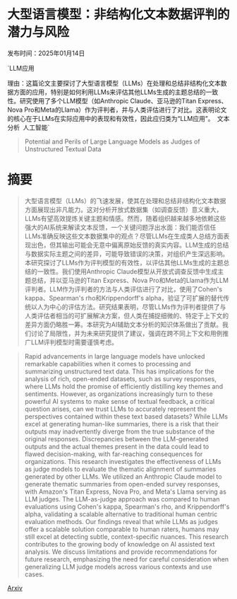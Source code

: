 # 大型语言模型：非结构化文本数据评判的潜力与风险

发布时间：2025年01月14日

`LLM应用

理由：这篇论文主要探讨了大型语言模型（LLMs）在处理和总结非结构化文本数据方面的应用，特别是如何利用LLMs来评估其他LLMs生成的主题总结的一致性。研究使用了多个LLM模型（如Anthropic Claude、亚马逊的Titan Express、Nova Pro和Meta的Llama）作为评判者，并与人类评估进行了对比。这表明论文的核心在于LLMs在实际应用中的表现和有效性，因此应归类为“LLM应用”。` `文本分析` `人工智能`

> Potential and Perils of Large Language Models as Judges of Unstructured Textual Data

# 摘要

> 大型语言模型（LLMs）的飞速发展，使其在处理和总结非结构化文本数据方面展现出非凡能力。这对分析开放式数据集（如调查反馈）意义重大，LLMs有望高效提炼关键主题和情感。然而，随着组织越来越多地依赖这些强大的AI系统来解读文本反馈，一个关键问题浮出水面：我们能否信任LLMs准确反映这些文本数据集中的观点？尽管LLMs在生成类人总结方面表现出色，但其输出可能会无意中偏离原始反馈的真实内容。LLM生成的总结与数据实际主题之间的差异，可能导致错误的决策，对组织产生深远影响。本研究探讨了LLMs作为评判模型的有效性，以评估其他LLMs生成的主题总结的一致性。我们使用Anthropic Claude模型从开放式调查反馈中生成主题总结，并以亚马逊的Titan Express、Nova Pro和Meta的Llama作为LLM评判者。LLM作为评判者的方法与人类评估进行了对比，使用了Cohen's kappa、Spearman's rho和Krippendorff's alpha，验证了可扩展的替代传统以人为中心的评估方法。研究结果表明，尽管LLMs作为评判者提供了与人类评估者相当的可扩展解决方案，但人类在捕捉细微的、特定于上下文的差异方面仍略胜一筹。本研究为AI辅助文本分析的知识体系做出了贡献。我们讨论了局限性，并为未来研究提供了建议，强调在跨不同上下文和用例推广LLM评判模型时需要谨慎考虑。

> Rapid advancements in large language models have unlocked remarkable capabilities when it comes to processing and summarizing unstructured text data. This has implications for the analysis of rich, open-ended datasets, such as survey responses, where LLMs hold the promise of efficiently distilling key themes and sentiments. However, as organizations increasingly turn to these powerful AI systems to make sense of textual feedback, a critical question arises, can we trust LLMs to accurately represent the perspectives contained within these text based datasets? While LLMs excel at generating human-like summaries, there is a risk that their outputs may inadvertently diverge from the true substance of the original responses. Discrepancies between the LLM-generated outputs and the actual themes present in the data could lead to flawed decision-making, with far-reaching consequences for organizations. This research investigates the effectiveness of LLMs as judge models to evaluate the thematic alignment of summaries generated by other LLMs. We utilized an Anthropic Claude model to generate thematic summaries from open-ended survey responses, with Amazon's Titan Express, Nova Pro, and Meta's Llama serving as LLM judges. The LLM-as-judge approach was compared to human evaluations using Cohen's kappa, Spearman's rho, and Krippendorff's alpha, validating a scalable alternative to traditional human centric evaluation methods. Our findings reveal that while LLMs as judges offer a scalable solution comparable to human raters, humans may still excel at detecting subtle, context-specific nuances. This research contributes to the growing body of knowledge on AI assisted text analysis. We discuss limitations and provide recommendations for future research, emphasizing the need for careful consideration when generalizing LLM judge models across various contexts and use cases.

[Arxiv](https://arxiv.org/abs/2501.08167)